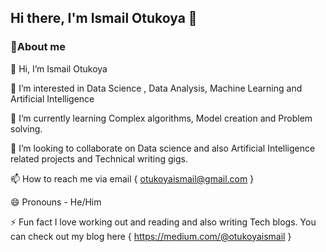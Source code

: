 ## Hi there, I'm Ismail Otukoya 👋


### 🚀About me

👋 Hi, I’m Ismail Otukoya 

👀 I’m interested in Data Science , Data Analysis, Machine Learning and Artificial Intelligence

🌱 I’m currently learning Complex algorithms, Model creation and Problem solving.

💞️ I’m looking to collaborate on Data science and also Artificial Intelligence related projects and Technical writing gigs.

📫 How to reach me via email { otukoyaismail@gmail.com }

😄 Pronouns - He/Him

⚡️ Fun fact I love working out and reading and also writing Tech blogs. You can check out my blog here { https://medium.com/@otukoyaismail }

<!--
**IsmailOtukoya/IsmailOtukoya** is a ✨ _special_ ✨ repository because its `README.md` (this file) appears on your GitHub profile.





